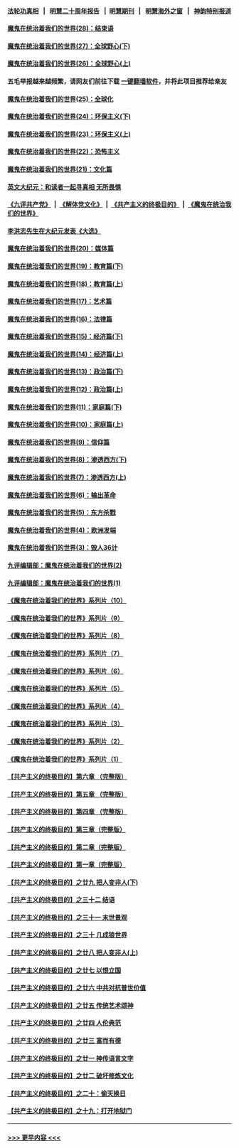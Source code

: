 #### [法轮功真相](https://github.com/gfw-breaker/truth/blob/master/README.md?t=0) &nbsp;&nbsp;|&nbsp;&nbsp; [明慧二十周年报告](https://github.com/gfw-breaker/mh-reports/blob/master/README.md?t=0) &nbsp;&nbsp;|&nbsp;&nbsp;[明慧期刊](https://github.com/gfw-breaker/mh-qikan) &nbsp;&nbsp;|&nbsp;&nbsp; [明慧海外之窗](https://github.com/gfw-breaker/mh-news/blob/master/README.md?t=0) &nbsp;&nbsp;|&nbsp;&nbsp; [神韵特别报道](https://github.com/gfw-breaker/mh-news/blob/master/shenyun.md?t=0)
#### [魔鬼在统治着我们的世界(28)：结束语](../pages/nsc422/n10936246.md?t=07150551) 
#### [魔鬼在统治着我们的世界(27)：全球野心(下)](../pages/nsc422/n10928319.md?t=07150551) 
#### [魔鬼在统治着我们的世界(26)：全球野心(上)](../pages/nsc422/n10900318.md?t=07150551) 
#### 五毛举报越来越频繁，请网友们前往下载 [一键翻墙软件](https://github.com/gfw-breaker/ssr-accounts)，并将此项目推荐给亲友
#### [魔鬼在统治着我们的世界(25)：全球化](../pages/nsc422/n10788205.md?t=07150551) 
#### [魔鬼在统治着我们的世界(24)：环保主义(下)](../pages/nsc422/n10695307.md?t=07150551) 
#### [魔鬼在统治着我们的世界(23)：环保主义(上)](../pages/nsc422/n10688613.md?t=07150551) 
#### [魔鬼在统治着我们的世界(22)：恐怖主义](../pages/nsc422/n10614727.md?t=07150551) 
#### [魔鬼在统治着我们的世界(21)：文化篇](../pages/nsc422/n10597706.md?t=07150551) 
#### [英文大纪元：和读者一起寻真相 无所畏惧](../pages/nsc422/n12542027.md?t=07150551) 
#### [《九评共产党》](https://github.com/begood0513/9ping.md/blob/master/README.md) &nbsp;|&nbsp; [《解体党文化》](../../../../jtdwh.md/blob/master/README.md)  &nbsp;|&nbsp; [《共产主义的终极目的》](../../../../gczydzjmd.md/blob/master/README.md) &nbsp;|&nbsp; [《魔鬼在统治我们的世界》](../../../../mgztzwmdsj.md/blob/master/README.md) 
#### [李洪志先生在大纪元发表《大选》](../pages/nsc422/n12534746.md?t=07150551) 
#### [魔鬼在统治着我们的世界(20)：媒体篇](../pages/nsc422/n10586579.md?t=07150551) 
#### [魔鬼在统治着我们的世界(19)：教育篇(下)](../pages/nsc422/n10564808.md?t=07150551) 
#### [魔鬼在统治着我们的世界(18)：教育篇(上)](../pages/nsc422/n10526970.md?t=07150551) 
#### [魔鬼在统治着我们的世界(17)：艺术篇](../pages/nsc422/n10499093.md?t=07150551) 
#### [魔鬼在统治着我们的世界(16)：法律篇](../pages/nsc422/n10485969.md?t=07150551) 
#### [魔鬼在统治着我们的世界(15)：经济篇(下)](../pages/nsc422/n10469975.md?t=07150551) 
#### [魔鬼在统治着我们的世界(14)：经济篇(上)](../pages/nsc422/n10457370.md?t=07150551) 
#### [魔鬼在统治着我们的世界(13)：政治篇(下)](../pages/nsc422/n10448270.md?t=07150551) 
#### [魔鬼在统治着我们的世界(12)：政治篇(上)](../pages/nsc422/n10444576.md?t=07150551) 
#### [魔鬼在统治着我们的世界(11)：家庭篇(下)](../pages/nsc422/n10440961.md?t=07150551) 
#### [魔鬼在统治着我们的世界(10)：家庭篇(上)](../pages/nsc422/n10435448.md?t=07150551) 
#### [魔鬼在统治着我们的世界(9)：信仰篇](../pages/nsc422/n10432159.md?t=07150551) 
#### [魔鬼在统治着我们的世界(8)：渗透西方(下)](../pages/nsc422/n10429603.md?t=07150551) 
#### [魔鬼在统治着我们的世界(7)：渗透西方(上)](../pages/nsc422/n10426013.md?t=07150551) 
#### [魔鬼在统治着我们的世界(6)：输出革命](../pages/nsc422/n10421536.md?t=07150551) 
#### [魔鬼在统治着我们的世界(5)：东方杀戮](../pages/nsc422/n10417707.md?t=07150551) 
#### [魔鬼在统治着我们的世界(4)：欧洲发端](../pages/nsc422/n10414890.md?t=07150551) 
#### [魔鬼在统治着我们的世界(3)：毁人36计](../pages/nsc422/n10411583.md?t=07150551) 
#### [九评编辑部：魔鬼在统治着我们的世界(2)](../pages/nsc422/n10410036.md?t=07150551) 
#### [九评编辑部：魔鬼在统治着我们的世界(1)](../pages/nsc422/n10406825.md?t=07150551) 
#### [《魔鬼在统治着我们的世界》系列片（10）](../pages/nsc422/n12292670.md?t=07150551) 
#### [《魔鬼在统治着我们的世界》系列片（9）](../pages/nsc422/n12290859.md?t=07150551) 
#### [《魔鬼在统治着我们的世界》系列片（8）](../pages/nsc422/n12287445.md?t=07150551) 
#### [《魔鬼在统治着我们的世界》系列片（7）](../pages/nsc422/n12283425.md?t=07150551) 
#### [《魔鬼在统治着我们的世界》系列片（6）](../pages/nsc422/n12282314.md?t=07150551) 
#### [《魔鬼在统治着我们的世界》系列片（5）](../pages/nsc422/n12281419.md?t=07150551) 
#### [《魔鬼在统治着我们的世界》系列片（4）](../pages/nsc422/n12274024.md?t=07150551) 
#### [《魔鬼在统治着我们的世界》系列片（3）](../pages/nsc422/n12271322.md?t=07150551) 
#### [《魔鬼在统治着我们的世界》系列片（2）](../pages/nsc422/n12269049.md?t=07150551) 
#### [《魔鬼在统治着我们的世界》系列片（1）](../pages/nsc422/n12267575.md?t=07150551) 
#### [【共产主义的终极目的】第六章 （完整版）](../pages/nsc422/n11428913.md?t=07150551) 
#### [【共产主义的终极目的】第五章 （完整版）](../pages/nsc422/n11428912.md?t=07150551) 
#### [【共产主义的终极目的】第四章 （完整版）](../pages/nsc422/n11428907.md?t=07150551) 
#### [【共产主义的终极目的】第三章（完整版）](../pages/nsc422/n11428848.md?t=07150551) 
#### [【共产主义的终极目的】第二章（完整版）](../pages/nsc422/n11428831.md?t=07150551) 
#### [【共产主义的终极目的】第一章（完整版）](../pages/nsc422/n11417651.md?t=07150551) 
#### [【共产主义的终极目的】之廿九 把人变非人(下)](../pages/nsc422/n11344140.md?t=07150551) 
#### [【共产主义的终极目的】之三十二 结语](../pages/nsc422/n11360535.md?t=07150551) 
#### [【共产主义的终极目的】之三十一 末世景观](../pages/nsc422/n11351129.md?t=07150551) 
#### [【共产主义的终极目的】之三十 几成狼世界](../pages/nsc422/n11348280.md?t=07150551) 
#### [【共产主义的终极目的】之廿八 把人变非人(上)](../pages/nsc422/n11340492.md?t=07150551) 
#### [【共产主义的终极目的】之廿七 以恨立国](../pages/nsc422/n11336944.md?t=07150551) 
#### [【共产主义的终极目的】之廿六 中共对抗普世价值](../pages/nsc422/n11324785.md?t=07150551) 
#### [【共产主义的终极目的】之廿五 传统艺术颂神](../pages/nsc422/n11296396.md?t=07150551) 
#### [【共产主义的终极目的】之廿四 人伦典范](../pages/nsc422/n11296397.md?t=07150551) 
#### [【共产主义的终极目的】之廿三 富而有德](../pages/nsc422/n11283598.md?t=07150551) 
#### [【共产主义的终极目的】之廿一 神传语言文字](../pages/nsc422/n11263265.md?t=07150551) 
#### [【共产主义的终极目的】之廿二 破坏修炼文化](../pages/nsc422/n11245728.md?t=07150551) 
#### [【共产主义的终极目的】之二十：偷天换日](../pages/nsc422/n11238846.md?t=07150551) 
#### [【共产主义的终极目的】之十九：打开地狱门](../pages/nsc422/n11206376.md?t=07150551) 

----
#### [ >>> 更早内容 <<< ](../indexes/nsc422-earlier.md)
